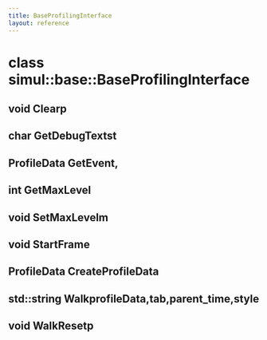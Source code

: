 ```yaml
---
title: BaseProfilingInterface
layout: reference
---
```

class simul::base::BaseProfilingInterface
===
void Clearp
------

char GetDebugTextst
------

ProfileData GetEvent,
------

int GetMaxLevel
------

void SetMaxLevelm
------

void StartFrame
------

ProfileData CreateProfileData
------

std::string WalkprofileData,tab,parent_time,style
------

void WalkResetp
------

